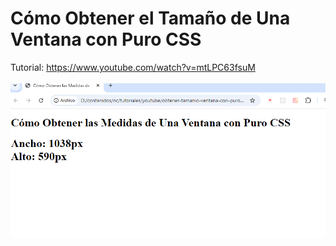 # Cómo Obtener el Tamaño de Una Ventana con Puro CSS
Tutorial: https://www.youtube.com/watch?v=mtLPC63fsuM
<br><br>
![Cómo Obtener el Tamaño de Una Ventana con Puro CSS](https://raw.githubusercontent.com/collectivecloudperu/obtener-tamanio-ventana-con-puro-css/main/obtener-tamanio-ventana-con-puro-css.png)
